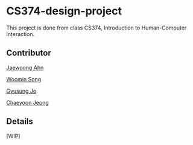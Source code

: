 # CS374-design-project

This project is done from class CS374, Introduction to Human-Computer Interaction.

## Contributor
[Jaewoong Ahn](https://github.com/busankimchi)

[Woomin Song](https://github.com/totolacky)

[Gyusung Jo](https://github.com/gyusss)

[Chaeyoon Jeong](https://github.com/chaeyoonjeong)

## Details
[WIP]
